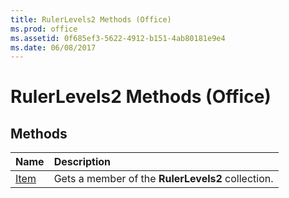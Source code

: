```yaml
---
title: RulerLevels2 Methods (Office)
ms.prod: office
ms.assetid: 0f685ef3-5622-4912-b151-4ab80181e9e4
ms.date: 06/08/2017
---
```



# RulerLevels2 Methods (Office)

## Methods



|**Name**|**Description**|
|:-----|:-----|
|[Item](rulerlevels2-item-method-office.md)|Gets a member of the **RulerLevels2** collection.|

